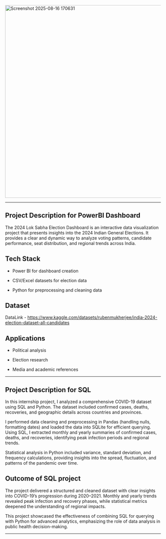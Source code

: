   <img width="1092" height="622" alt="Screenshot 2025-08-16 170631" src="https://github.com/user-attachments/assets/74f6230f-39f8-4ec2-9166-83435e553dfb" />


********************************************************************************************************************************************************************************************************************


## Project Description for PowerBI Dashboard

The 2024 Lok Sabha Election Dashboard is an interactive data visualization project that presents insights into the 2024 Indian General Elections. It provides a clear and dynamic way to analyze voting patterns, candidate performance, seat distribution, and regional trends across India.

## Tech Stack

- Power BI for dashboard creation

- CSV/Excel datasets for election data

- Python for preprocessing and cleaning data

## Dataset 

DataLink - https://www.kaggle.com/datasets/rubenmukherjee/india-2024-election-dataset-all-candidates

## Applications

- Political analysis

- Election research

- Media and academic references



********************************************************************************************************************************************************************************************************************



## Project Description for SQL 

In this internship project, I analyzed a comprehensive COVID-19 dataset using SQL and Python. The dataset included confirmed cases, deaths, recoveries, and geographic details across countries and provinces.

I performed data cleaning and preprocessing in Pandas (handling nulls, formatting dates) and loaded the data into SQLite for efficient querying. Using SQL, I extracted monthly and yearly summaries of confirmed cases, deaths, and recoveries, identifying peak infection periods and regional trends.

Statistical analysis in Python included variance, standard deviation, and frequency calculations, providing insights into the spread, fluctuation, and patterns of the pandemic over time.

## Outcome of SQL project

The project delivered a structured and cleaned dataset with clear insights into COVID-19’s progression during 2020–2021. Monthly and yearly trends revealed peak infection and recovery phases, while statistical metrics deepened the understanding of regional impacts.

This project showcased the effectiveness of combining SQL for querying with Python for advanced analytics, emphasizing the role of data analysis in public health decision-making.




********************************************************************************************************************************************************************************************************************





  



